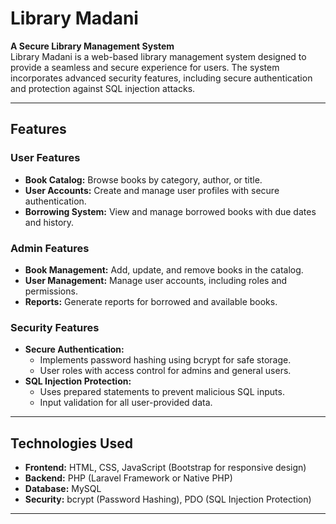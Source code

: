 # Library Madani  

**A Secure Library Management System**  
Library Madani is a web-based library management system designed to provide a seamless and secure experience for users. The system incorporates advanced security features, including secure authentication and protection against SQL injection attacks.  

---

## Features  
### User Features  
- **Book Catalog:** Browse books by category, author, or title.  
- **User Accounts:** Create and manage user profiles with secure authentication.  
- **Borrowing System:** View and manage borrowed books with due dates and history.  

### Admin Features  
- **Book Management:** Add, update, and remove books in the catalog.  
- **User Management:** Manage user accounts, including roles and permissions.  
- **Reports:** Generate reports for borrowed and available books.  

### Security Features  
- **Secure Authentication:**  
  - Implements password hashing using bcrypt for safe storage.  
  - User roles with access control for admins and general users.  
- **SQL Injection Protection:**  
  - Uses prepared statements to prevent malicious SQL inputs.  
  - Input validation for all user-provided data.  

---

## Technologies Used  
- **Frontend:** HTML, CSS, JavaScript (Bootstrap for responsive design)  
- **Backend:** PHP (Laravel Framework or Native PHP)  
- **Database:** MySQL  
- **Security:** bcrypt (Password Hashing), PDO (SQL Injection Protection)  

---
